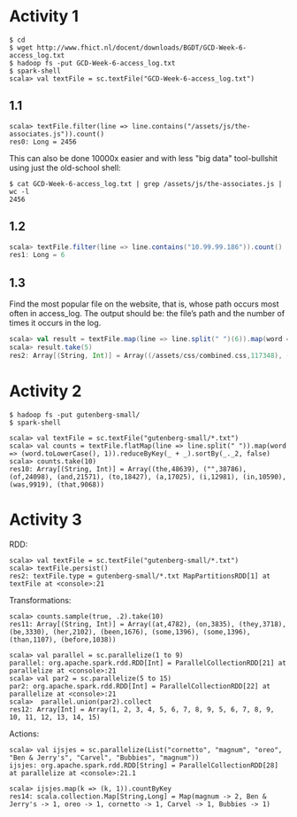 
# Activity 1

```
$ cd
$ wget http://www.fhict.nl/docent/downloads/BGDT/GCD-Week-6-access_log.txt
$ hadoop fs -put GCD-Week-6-access_log.txt
$ spark-shell
scala> val textFile = sc.textFile("GCD-Week-6-access_log.txt")
```

## 1.1

```
scala> textFile.filter(line => line.contains("/assets/js/the-associates.js")).count()
res0: Long = 2456
```

This can also be done 10000x easier and with less "big data" tool-bullshit using just the old-school shell:

```
$ cat GCD-Week-6-access_log.txt | grep /assets/js/the-associates.js | wc -l
2456
```

## 1.2

```scala
scala> textFile.filter(line => line.contains("10.99.99.186")).count()
res1: Long = 6
```

## 1.3

Find the most popular file on the website, that is, whose path occurs most often in access_log. The output should be: the file’s path and the number of times it occurs in the log.

```scala
scala> val result = textFile.map(line => line.split(" ")(6)).map(word => (word, 1)).reduceByKey((a, b) => a + b).sortBy(_._2, false)
scala> result.take(5)
res2: Array[(String, Int)] = Array((/assets/css/combined.css,117348), (/assets/js/javascript_combined.js,106818), (/,99303), (/assets/img/home-logo.png,98744), (/assets/css/printstyles.css,93158))
```

# Activity 2

```
$ hadoop fs -put gutenberg-small/
$ spark-shell

scala> val textFile = sc.textFile("gutenberg-small/*.txt")
scala> val counts = textFile.flatMap(line => line.split(" ")).map(word => (word.toLowerCase(), 1)).reduceByKey(_ + _).sortBy(_._2, false)
scala> counts.take(10)
res10: Array[(String, Int)] = Array((the,48639), ("",38786), (of,24098), (and,21571), (to,18427), (a,17025), (i,12981), (in,10590), (was,9919), (that,9068))
```

# Activity 3
RDD:

```
scala> val textFile = sc.textFile("gutenberg-small/*.txt")
scala> textFile.persist()
res2: textFile.type = gutenberg-small/*.txt MapPartitionsRDD[1] at textFile at <console>:21
```

Transformations:

```
scala> counts.sample(true, .2).take(10)
res11: Array[(String, Int)] = Array((at,4782), (on,3835), (they,3718), (be,3330), (her,2102), (been,1676), (some,1396), (some,1396), (than,1107), (before,1038))
```

```
scala> val parallel = sc.parallelize(1 to 9)
parallel: org.apache.spark.rdd.RDD[Int] = ParallelCollectionRDD[21] at parallelize at <console>:21
scala> val par2 = sc.parallelize(5 to 15)
par2: org.apache.spark.rdd.RDD[Int] = ParallelCollectionRDD[22] at parallelize at <console>:21
scala>  parallel.union(par2).collect
res12: Array[Int] = Array(1, 2, 3, 4, 5, 6, 7, 8, 9, 5, 6, 7, 8, 9, 10, 11, 12, 13, 14, 15)
```

Actions:

```
scala> val ijsjes = sc.parallelize(List("cornetto", "magnum", "oreo", "Ben & Jerry's", "Carvel", "Bubbies", "magnum"))
ijsjes: org.apache.spark.rdd.RDD[String] = ParallelCollectionRDD[28] at parallelize at <console>:21.1

scala> ijsjes.map(k => (k, 1)).countByKey
res14: scala.collection.Map[String,Long] = Map(magnum -> 2, Ben & Jerry's -> 1, oreo -> 1, cornetto -> 1, Carvel -> 1, Bubbies -> 1)
```
